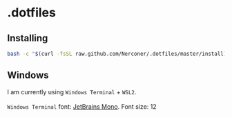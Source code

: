 # .dotfiles

## Installing
```bash
bash -c "$(curl -fsSL raw.github.com/Nerconer/.dotfiles/master/install)"
```

## Windows
I am currently using `Windows Terminal` + `WSL2`.
<br/><br/>
`Windows Terminal` font: [JetBrains Mono](https://www.jetbrains.com/lp/mono/#how-to-install).
Font size: 12
